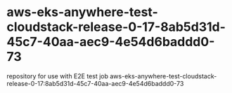 # aws-eks-anywhere-test-cloudstack-release-0-17-8ab5d31d-45c7-40aa-aec9-4e54d6baddd0-73
repository for use with E2E test job aws-eks-anywhere-test-cloudstack-release-0-17:8ab5d31d-45c7-40aa-aec9-4e54d6baddd0-73
